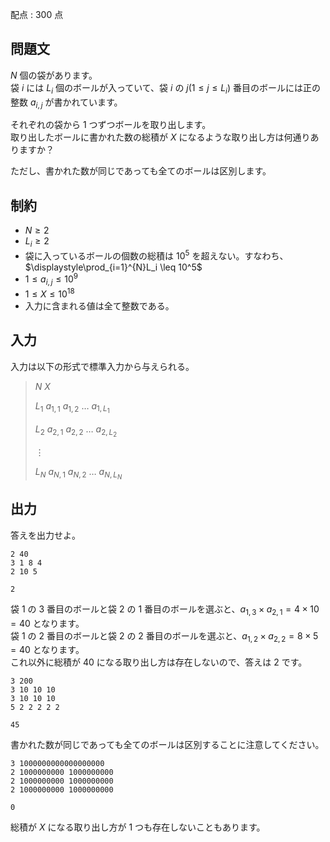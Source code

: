 配点 : $300$ 点

## 問題文

$N$ 個の袋があります。<br>
袋 $i$ には $L_i$ 個のボールが入っていて、袋 $i$ の $j(1\leq j\leq L_i)$ 番目のボールには正の整数 $a_{i,j}$ が書かれています。  

それぞれの袋から $1$ つずつボールを取り出します。<br>
取り出したボールに書かれた数の総積が $X$ になるような取り出し方は何通りありますか？  

ただし、書かれた数が同じであっても全てのボールは区別します。

## 制約

- $N \geq 2$
- $L_i \geq 2$
- 袋に入っているボールの個数の総積は $10^5$ を超えない。すなわち、$\displaystyle\prod_{i=1}^{N}L_i \leq 10^5$
- $1 \leq a_{i,j} \leq 10^9$
- $1 \leq X \leq 10^{18}$
- 入力に含まれる値は全て整数である。

## 入力

入力は以下の形式で標準入力から与えられる。

> $N$ $X$
> 
> $L_1$ $a_{1,1}$ $a_{1,2}$ $\ldots$ $a_{1,L_1}$
> 
> $L_2$ $a_{2,1}$ $a_{2,2}$ $\ldots$ $a_{2,L_2}$
> 
> $\vdots$
> 
> $L_N$ $a_{N,1}$ $a_{N,2}$ $\ldots$ $a_{N,L_N}$

## 出力

答えを出力せよ。  

```input1
2 40
3 1 8 4
2 10 5
```

```output1
2
```

袋 $1$ の $3$ 番目のボールと袋 $2$ の $1$ 番目のボールを選ぶと、$a_{1,3} \times a_{2,1} = 4 \times 10 = 40$ となります。<br>
袋 $1$ の $2$ 番目のボールと袋 $2$ の $2$ 番目のボールを選ぶと、$a_{1,2} \times a_{2,2} = 8 \times 5 = 40$ となります。<br>
これ以外に総積が $40$ になる取り出し方は存在しないので、答えは $2$ です。

```input2
3 200
3 10 10 10
3 10 10 10
5 2 2 2 2 2
```

```output2
45
```

書かれた数が同じであっても全てのボールは区別することに注意してください。  

```input3
3 1000000000000000000
2 1000000000 1000000000
2 1000000000 1000000000
2 1000000000 1000000000
```

```output3
0
```

総積が $X$ になる取り出し方が $1$ つも存在しないこともあります。